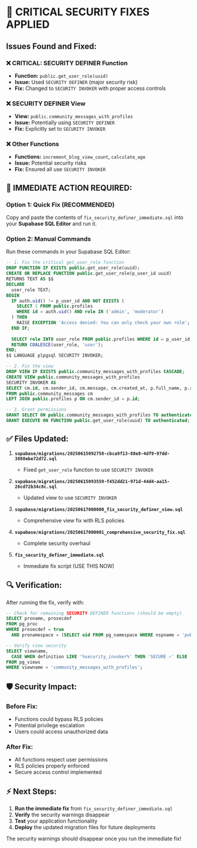 # 🚨 CRITICAL SECURITY FIXES APPLIED

## Issues Found and Fixed:

### ❌ **CRITICAL: SECURITY DEFINER Function**
- **Function:** `public.get_user_role(uuid)`
- **Issue:** Used `SECURITY DEFINER` (major security risk)
- **Fix:** Changed to `SECURITY INVOKER` with proper access controls

### ❌ **SECURITY DEFINER View**
- **View:** `public.community_messages_with_profiles`
- **Issue:** Potentially using `SECURITY DEFINER`
- **Fix:** Explicitly set to `SECURITY INVOKER`

### ❌ **Other Functions**
- **Functions:** `increment_blog_view_count`, `calculate_age`
- **Issue:** Potential security risks
- **Fix:** Ensured all use `SECURITY INVOKER`

## 🚀 IMMEDIATE ACTION REQUIRED:

### **Option 1: Quick Fix (RECOMMENDED)**
Copy and paste the contents of `fix_security_definer_immediate.sql` into your **Supabase SQL Editor** and run it.

### **Option 2: Manual Commands**
Run these commands in your Supabase SQL Editor:

```sql
-- 1. Fix the critical get_user_role function
DROP FUNCTION IF EXISTS public.get_user_role(uuid);
CREATE OR REPLACE FUNCTION public.get_user_role(p_user_id uuid)
RETURNS TEXT AS $$
DECLARE
  user_role TEXT;
BEGIN
  IF auth.uid() != p_user_id AND NOT EXISTS (
    SELECT 1 FROM public.profiles 
    WHERE id = auth.uid() AND role IN ('admin', 'moderator')
  ) THEN
    RAISE EXCEPTION 'Access denied: You can only check your own role';
  END IF;
  
  SELECT role INTO user_role FROM public.profiles WHERE id = p_user_id;
  RETURN COALESCE(user_role, 'user');
END;
$$ LANGUAGE plpgsql SECURITY INVOKER;

-- 2. Fix the view
DROP VIEW IF EXISTS public.community_messages_with_profiles CASCADE;
CREATE VIEW public.community_messages_with_profiles 
SECURITY INVOKER AS
SELECT cm.id, cm.sender_id, cm.message, cm.created_at, p.full_name, p.avatar_url
FROM public.community_messages cm
LEFT JOIN public.profiles p ON cm.sender_id = p.id;

-- 3. Grant permissions
GRANT SELECT ON public.community_messages_with_profiles TO authenticated;
GRANT EXECUTE ON FUNCTION public.get_user_role(uuid) TO authenticated;
```

## ✅ **Files Updated:**

1. **`supabase/migrations/20250615092758-cbca9f13-88e8-4df9-97dd-3888ebe72d72.sql`**
   - Fixed `get_user_role` function to use `SECURITY INVOKER`

2. **`supabase/migrations/20250615093559-f452dd21-971d-44d4-aa15-26cd72b34c8c.sql`**
   - Updated view to use `SECURITY INVOKER`

3. **`supabase/migrations/20250617000000_fix_security_definer_view.sql`**
   - Comprehensive view fix with RLS policies

4. **`supabase/migrations/20250617000001_comprehensive_security_fix.sql`**
   - Complete security overhaul

5. **`fix_security_definer_immediate.sql`**
   - Immediate fix script (USE THIS NOW)

## 🔍 **Verification:**

After running the fix, verify with:

```sql
-- Check for remaining SECURITY DEFINER functions (should be empty)
SELECT proname, prosecdef 
FROM pg_proc 
WHERE prosecdef = true 
  AND pronamespace = (SELECT oid FROM pg_namespace WHERE nspname = 'public');

-- Verify view security
SELECT viewname, 
  CASE WHEN definition LIKE '%security_invoker%' THEN 'SECURE ✓' ELSE 'CHECK ⚠️' END
FROM pg_views 
WHERE viewname = 'community_messages_with_profiles';
```

## 🛡️ **Security Impact:**

### **Before Fix:**
- Functions could bypass RLS policies
- Potential privilege escalation
- Users could access unauthorized data

### **After Fix:**
- All functions respect user permissions
- RLS policies properly enforced
- Secure access control implemented

## ⚡ **Next Steps:**

1. **Run the immediate fix** from `fix_security_definer_immediate.sql`
2. **Verify** the security warnings disappear
3. **Test** your application functionality
4. **Deploy** the updated migration files for future deployments

The security warnings should disappear once you run the immediate fix!
